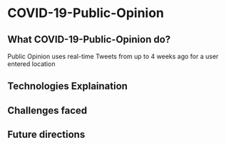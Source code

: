 # COVID-19-Public-Opinion


## What COVID-19-Public-Opinion do?
Public Opinion uses real-time Tweets from up to 4 weeks ago for a user entered location 

## Technologies Explaination 


## Challenges faced 

## Future directions
